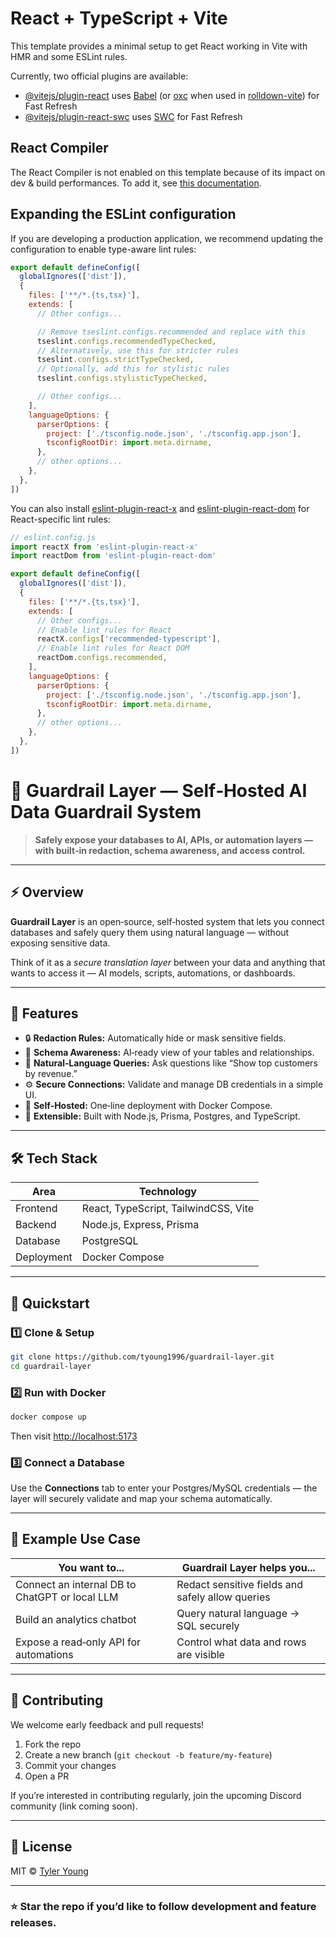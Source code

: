# React + TypeScript + Vite

This template provides a minimal setup to get React working in Vite with HMR and some ESLint rules.

Currently, two official plugins are available:

- [@vitejs/plugin-react](https://github.com/vitejs/vite-plugin-react/blob/main/packages/plugin-react) uses [Babel](https://babeljs.io/) (or [oxc](https://oxc.rs) when used in [rolldown-vite](https://vite.dev/guide/rolldown)) for Fast Refresh
- [@vitejs/plugin-react-swc](https://github.com/vitejs/vite-plugin-react/blob/main/packages/plugin-react-swc) uses [SWC](https://swc.rs/) for Fast Refresh

## React Compiler

The React Compiler is not enabled on this template because of its impact on dev & build performances. To add it, see [this documentation](https://react.dev/learn/react-compiler/installation).

## Expanding the ESLint configuration

If you are developing a production application, we recommend updating the configuration to enable type-aware lint rules:

```js
export default defineConfig([
  globalIgnores(['dist']),
  {
    files: ['**/*.{ts,tsx}'],
    extends: [
      // Other configs...

      // Remove tseslint.configs.recommended and replace with this
      tseslint.configs.recommendedTypeChecked,
      // Alternatively, use this for stricter rules
      tseslint.configs.strictTypeChecked,
      // Optionally, add this for stylistic rules
      tseslint.configs.stylisticTypeChecked,

      // Other configs...
    ],
    languageOptions: {
      parserOptions: {
        project: ['./tsconfig.node.json', './tsconfig.app.json'],
        tsconfigRootDir: import.meta.dirname,
      },
      // other options...
    },
  },
])
```

You can also install [eslint-plugin-react-x](https://github.com/Rel1cx/eslint-react/tree/main/packages/plugins/eslint-plugin-react-x) and [eslint-plugin-react-dom](https://github.com/Rel1cx/eslint-react/tree/main/packages/plugins/eslint-plugin-react-dom) for React-specific lint rules:

```js
// eslint.config.js
import reactX from 'eslint-plugin-react-x'
import reactDom from 'eslint-plugin-react-dom'

export default defineConfig([
  globalIgnores(['dist']),
  {
    files: ['**/*.{ts,tsx}'],
    extends: [
      // Other configs...
      // Enable lint rules for React
      reactX.configs['recommended-typescript'],
      // Enable lint rules for React DOM
      reactDom.configs.recommended,
    ],
    languageOptions: {
      parserOptions: {
        project: ['./tsconfig.node.json', './tsconfig.app.json'],
        tsconfigRootDir: import.meta.dirname,
      },
      // other options...
    },
  },
])
```

# 🧱 Guardrail Layer — Self‑Hosted AI Data Guardrail System

> **Safely expose your databases to AI, APIs, or automation layers — with built‑in redaction, schema awareness, and access control.**

---

## ⚡ Overview

**Guardrail Layer** is an open‑source, self‑hosted system that lets you connect databases and safely query them using natural language — without exposing sensitive data.

Think of it as a *secure translation layer* between your data and anything that wants to access it — AI models, scripts, automations, or dashboards.

---

## 🧩 Features

- 🔒 **Redaction Rules:** Automatically hide or mask sensitive fields.
- 🧠 **Schema Awareness:** AI‑ready view of your tables and relationships.
- 💬 **Natural‑Language Queries:** Ask questions like “Show top customers by revenue.”
- ⚙️ **Secure Connections:** Validate and manage DB credentials in a simple UI.
- 🐳 **Self‑Hosted:** One‑line deployment with Docker Compose.
- 🧱 **Extensible:** Built with Node.js, Prisma, Postgres, and TypeScript.

---

## 🛠️ Tech Stack

| Area | Technology |
|------|-------------|
| Frontend | React, TypeScript, TailwindCSS, Vite |
| Backend | Node.js, Express, Prisma |
| Database | PostgreSQL |
| Deployment | Docker Compose |

---

## 🚀 Quickstart

### 1️⃣ Clone & Setup
```bash
git clone https://github.com/tyoung1996/guardrail-layer.git
cd guardrail-layer
```

### 2️⃣ Run with Docker
```bash
docker compose up
```

Then visit [http://localhost:5173](http://localhost:5173)

### 3️⃣ Connect a Database
Use the **Connections** tab to enter your Postgres/MySQL credentials — the layer will securely validate and map your schema automatically.

---

## 🧰 Example Use Case

| You want to... | Guardrail Layer helps you... |
|----------------|------------------------------|
| Connect an internal DB to ChatGPT or local LLM | Redact sensitive fields and safely allow queries |
| Build an analytics chatbot | Query natural language → SQL securely |
| Expose a read‑only API for automations | Control what data and rows are visible |

---

## 🤝 Contributing

We welcome early feedback and pull requests!

1. Fork the repo
2. Create a new branch (`git checkout -b feature/my-feature`)
3. Commit your changes
4. Open a PR

If you’re interested in contributing regularly, join the upcoming Discord community (link coming soon).

---

## 📜 License

MIT © [Tyler Young](https://github.com/tyoung1996)

---

### ⭐ Star the repo if you’d like to follow development and feature releases.